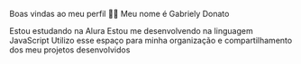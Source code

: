 Boas vindas ao meu perfil 💙💙
Meu nome é Gabriely Donato

Estou estudando na Alura
Estou me desenvolvendo na linguagem JavaScript
Utilizo esse espaço para minha organização e compartilhamento dos meu projetos desenvolvidos
